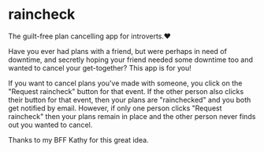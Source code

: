 # raincheck
The guilt-free plan cancelling app for introverts.❤️

Have you ever had plans with a friend, but were perhaps in need of downtime, and secretly hoping 
your friend needed some downtime too and wanted to cancel your get-together? This app is for you!

If you want to cancel plans you've made with someone, you click on the "Request raincheck" button for that event. 
If the other person also clicks their button for that event, then your plans are "rainchecked" and you both get notified
by email. However, if only one person clicks "Request raincheck" then your plans remain in place and the other person
never finds out you wanted to cancel.

Thanks to my BFF Kathy for this great idea. 

